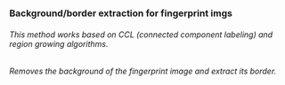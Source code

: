 ### Background/border extraction for fingerprint imgs
###### This method works based on CCL (connected component labeling) and region growing algorithms.
###### Removes the background of the fingerprint image and extract its border.
